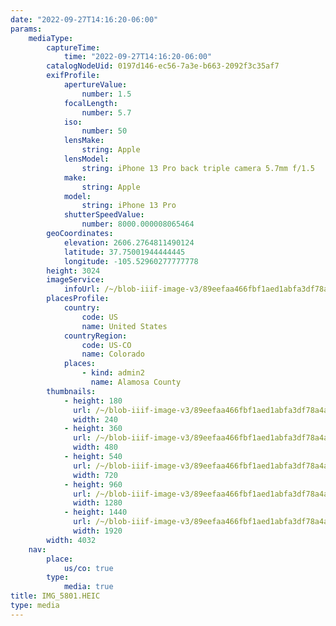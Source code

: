 ```yaml
---
date: "2022-09-27T14:16:20-06:00"
params:
    mediaType:
        captureTime:
            time: "2022-09-27T14:16:20-06:00"
        catalogNodeUid: 0197d146-ec56-7a3e-b663-2092f3c35af7
        exifProfile:
            apertureValue:
                number: 1.5
            focalLength:
                number: 5.7
            iso:
                number: 50
            lensMake:
                string: Apple
            lensModel:
                string: iPhone 13 Pro back triple camera 5.7mm f/1.5
            make:
                string: Apple
            model:
                string: iPhone 13 Pro
            shutterSpeedValue:
                number: 8000.000008065464
        geoCoordinates:
            elevation: 2606.2764811490124
            latitude: 37.75001944444445
            longitude: -105.52960277777778
        height: 3024
        imageService:
            infoUrl: /~/blob-iiif-image-v3/89eefaa466fbf1aed1abfa3df78a4afd481b889a2b4f6ba1af033f9bd9dc77e7/info.json
        placesProfile:
            country:
                code: US
                name: United States
            countryRegion:
                code: US-CO
                name: Colorado
            places:
                - kind: admin2
                  name: Alamosa County
        thumbnails:
            - height: 180
              url: /~/blob-iiif-image-v3/89eefaa466fbf1aed1abfa3df78a4afd481b889a2b4f6ba1af033f9bd9dc77e7/full/240%2C180/0/default.jpg
              width: 240
            - height: 360
              url: /~/blob-iiif-image-v3/89eefaa466fbf1aed1abfa3df78a4afd481b889a2b4f6ba1af033f9bd9dc77e7/full/480%2C360/0/default.jpg
              width: 480
            - height: 540
              url: /~/blob-iiif-image-v3/89eefaa466fbf1aed1abfa3df78a4afd481b889a2b4f6ba1af033f9bd9dc77e7/full/720%2C540/0/default.jpg
              width: 720
            - height: 960
              url: /~/blob-iiif-image-v3/89eefaa466fbf1aed1abfa3df78a4afd481b889a2b4f6ba1af033f9bd9dc77e7/full/1280%2C960/0/default.jpg
              width: 1280
            - height: 1440
              url: /~/blob-iiif-image-v3/89eefaa466fbf1aed1abfa3df78a4afd481b889a2b4f6ba1af033f9bd9dc77e7/full/1920%2C1440/0/default.jpg
              width: 1920
        width: 4032
    nav:
        place:
            us/co: true
        type:
            media: true
title: IMG_5801.HEIC
type: media
---
```

